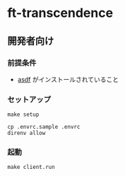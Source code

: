 # ft-transcendence

## 開発者向け

### 前提条件
- [asdf](https://asdf-vm.com/ja-jp/) がインストールされていること

### セットアップ

```
make setup
```

```
cp .envrc.sample .envrc
direnv allow
```

### 起動

```
make client.run
```
